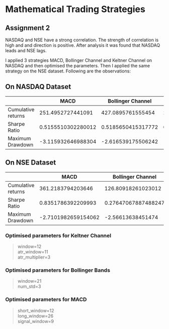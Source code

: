 # Mathematical Trading Strategies

## Assignment 2

NASDAQ and NSE have a strong correlation. The strength of correlation is high and and direction is positive.
After analysis it was found that NASDAQ leads and NSE lags. 

I applied 3 strategies MACD, Bollinger Channel and Keltner Channel on NASDAQ and then optimised the parameters. Then I applied the same strategy on the NSE dataset. Following are the observations:

## On NASDAQ Dataset
||MACD|Bollinger Channel|Keltner Channel|
---|---|---|---|
Cumulative returns|251.4952727441091|427.0895761555454|281.18442795820744|
Sharpe Ratio|0.5155510302280012 |0.5185650415317772|0.46014195671344776|
Maximum Drawdown|-3.115932646988304|-2.616539175506242|-4.149814004180698|

## On NSE Dataset
||MACD|Bollinger Channel|Keltner Channel|
---|---|---|---|
Cumulative returns|361.2183794203646|126.80918261023012|83.63990114278536|
Sharpe Ratio|0.8351786392209993|0.27647067887488247|0.11860851369015452|
Maximum Drawdown|-2.7101982659154062|-2.56613638451474|-4.929056067266709|

### Optimised parameters for Keltner Channel
>window=12  
>atr_window=11  
>atr_multiplier=3
### Optimised parameters for Bollinger Bands
>window=21  
>num_std=3
### Optimised parameters for MACD
>short_window=12  
>long_window=26  
>signal_window=9
